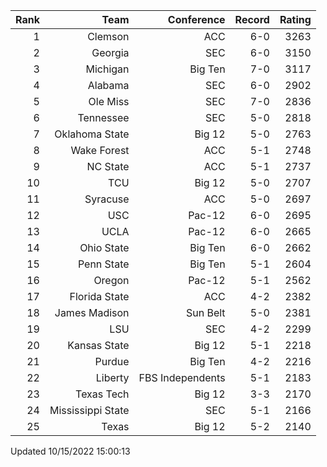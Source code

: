 | Rank  | Team                 | Conference           | Record   | Rating |
| ---:  | ---:                 | ---:                 | ---:     | ---:   |
| 1     | Clemson              | ACC                  | 6-0      | 3263   |
| 2     | Georgia              | SEC                  | 6-0      | 3150   |
| 3     | Michigan             | Big Ten              | 7-0      | 3117   |
| 4     | Alabama              | SEC                  | 6-0      | 2902   |
| 5     | Ole Miss             | SEC                  | 7-0      | 2836   |
| 6     | Tennessee            | SEC                  | 5-0      | 2818   |
| 7     | Oklahoma State       | Big 12               | 5-0      | 2763   |
| 8     | Wake Forest          | ACC                  | 5-1      | 2748   |
| 9     | NC State             | ACC                  | 5-1      | 2737   |
| 10    | TCU                  | Big 12               | 5-0      | 2707   |
| 11    | Syracuse             | ACC                  | 5-0      | 2697   |
| 12    | USC                  | Pac-12               | 6-0      | 2695   |
| 13    | UCLA                 | Pac-12               | 6-0      | 2665   |
| 14    | Ohio State           | Big Ten              | 6-0      | 2662   |
| 15    | Penn State           | Big Ten              | 5-1      | 2604   |
| 16    | Oregon               | Pac-12               | 5-1      | 2562   |
| 17    | Florida State        | ACC                  | 4-2      | 2382   |
| 18    | James Madison        | Sun Belt             | 5-0      | 2381   |
| 19    | LSU                  | SEC                  | 4-2      | 2299   |
| 20    | Kansas State         | Big 12               | 5-1      | 2218   |
| 21    | Purdue               | Big Ten              | 4-2      | 2216   |
| 22    | Liberty              | FBS Independents     | 5-1      | 2183   |
| 23    | Texas Tech           | Big 12               | 3-3      | 2170   |
| 24    | Mississippi State    | SEC                  | 5-1      | 2166   |
| 25    | Texas                | Big 12               | 5-2      | 2140   |

Updated 10/15/2022 15:00:13
